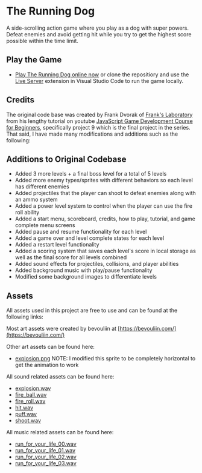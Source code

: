 # The Running Dog

A side-scrolling action game where you play as a dog with super powers. Defeat enemies and avoid getting hit while you try to get the highest score possible within the time limit.

## Play the Game
- [Play The Running Dog online now](https://dog-runner-game.pages.dev/) or clone the repositiory and use the [Live Server](https://marketplace.visualstudio.com/items?itemName=ritwickdey.LiveServer) extension in Visual Studio Code to run the game locally.

## Credits

The original code base was created by Frank Dvorak of [Frank's Laboratory](https://www.youtube.com/@Frankslaboratory) from his lengthy tutorial on youtube [JavaScript Game Development Course for Beginners](https://www.youtube.com/watch?v=GFO_txvwK_c), specifically project 9 which is the final project in the series. That said, I have made many modifications and additions such as the following:

## Additions to Original Codebase

- Added 3 more levels + a final boss level for a total of 5 levels
- Added more enemy types/sprites with different behaviors so each level has different enemies
- Added projectiles that the player can shoot to defeat enemies along with an ammo system
- Added a power level system to control when the player can use the fire roll ability
- Added a start menu, scoreboard, credits, how to play, tutorial, and game complete menu screens
- Added pause and resume functionality for each level
- Added a game over and level complete states for each level
- Added a restart level functionality
- Added a scoring system that saves each level's score in local storage as well as the final score for all levels combined
- Added sound effects for projectiles, collisions, and player abilities
- Added background music with play/pause functionality
- Modified some background images to differentiate levels

## Assets

All assets used in this project are free to use and can be found at the following links:

Most art assets were created by bevouliin at [https://bevouliin.com/](https://bevouliin.com/)

Other art assets can be found here:
- [explosion.png](https://opengameart.org/content/explosion) NOTE: I modified this sprite to be completely horizontal to get the animation to work

All sound related assets can be found here:
- [explosion.wav](https://opengameart.org/content/boom-pack-2)
- [fire_ball.wav](https://freesound.org/people/qubodup/sounds/442827/)
- [fire_roll.wav](https://freesound.org/people/magnuswaker/sounds/581078/)
- [hit.wav](https://opengameart.org/content/magic-sfx-sample)
- [puff.wav](https://freesound.org/people/qubodup/sounds/714257/)
- [shoot.wav](https://freesound.org/people/BaggoNotes/sounds/720118/)

All music related assets can be found here:
- [run_for_your_life_00.wav](https://freesound.org/people/LittleRobotSoundFactory/sounds/320981/)
- [run_for_your_life_01.wav](https://freesound.org/people/LittleRobotSoundFactory/sounds/320982/)
- [run_for_your_life_02.wav](https://freesound.org/people/LittleRobotSoundFactory/sounds/320983/)
- [run_for_your_life_03.wav](https://freesound.org/people/LittleRobotSoundFactory/sounds/320984/)